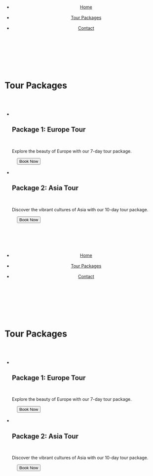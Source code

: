 <!DOCTYPE html>  
<html lang="en">  
<head>  
  <meta charset="UTF-8">  
  <meta name="viewport" content="width=device-width, initial-scale=1.0">  
  <title>Tour Packages</title>  
  <link rel="stylesheet" href="styles.css">  
</head>  
<body>  
  <header>  
   <nav>  
    <ul>  
      <li><a href="#">Home</a></li>  
      <li><a href="tour-packages.html">Tour Packages</a></li>  
      <li><a href="contact.html">Contact</a></li>  
    </ul>  
   </nav>  
  </header>  
  <main>  
   <h1>Tour Packages</h1>  
   <ul>  
    <li>  
      <h2>Package 1: Europe Tour</h2>  
      <p>Explore the beauty of Europe with our 7-day tour package.</p>  
      <button>Book Now</button>  
    </li>  
    <li>  
      <h2>Package 2: Asia Tour</h2>  
      <p>Discover the vibrant cultures of Asia with our 10-day tour package.</p>  
      <button>Book Now</button>  
    </li>  
   </ul>  
  </main>  
  <script src="script.js"></script>  
</body>  
</html>
<!DOCTYPE html>  
<html lang="en">  
<head>  
  <meta charset="UTF-8">  
  <meta name="viewport" content="width=device-width, initial-scale=1.0">  
  <title>Tour Packages</title>  
  <link rel="stylesheet" href="styles.css">  
</head>  
<body>  
  <header>  
   <nav>  
    <ul>  
      <li><a href="#">Home</a></li>  
      <li><a href="tour-packages.html">Tour Packages</a></li>  
      <li><a href="contact.html">Contact</a></li>  
    </ul>  
   </nav>  
  </header>  
  <main>  
   <h1>Tour Packages</h1>  
   <ul>  
    <li>  
      <h2>Package 1: Europe Tour</h2>  
      <p>Explore the beauty of Europe with our 7-day tour package.</p>  
      <button>Book Now</button>  
    </li>  
    <li>  
      <h2>Package 2: Asia Tour</h2>  
      <p>Discover the vibrant cultures of Asia with our 10-day tour package.</p>  
      <button>Book Now</button>  
    </li>  
   </ul>  
  </main>  
  <script src="script.js"></script>  
</body>  
</html>
